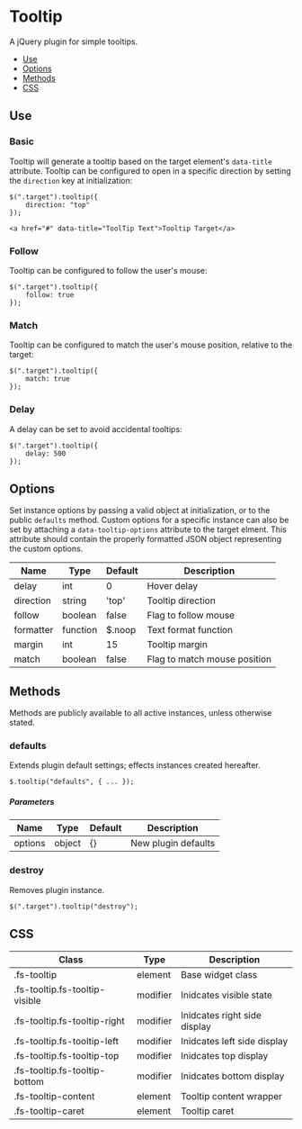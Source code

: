 # Tooltip

A jQuery plugin for simple tooltips.

* [Use](#use)
* [Options](#options)
* [Methods](#methods)
* [CSS](#css)


## Use 

### Basic

Tooltip will generate a tooltip based on the target element's `data-title` attribute. Tooltip can be configured to open in a specific direction by setting the `direction` key at initialization:

```
$(".target").tooltip({
	direction: "top"
});
```

```
<a href="#" data-title="ToolTip Text">Tooltip Target</a>
```

### Follow

Tooltip can be configured to follow the user's mouse:

```
$(".target").tooltip({
	follow: true
});
```

### Match

Tooltip can be configured to match the user's mouse position, relative to the target:

```
$(".target").tooltip({
	match: true
});
```

### Delay

A delay can be set to avoid accidental tooltips:

```
$(".target").tooltip({
	delay: 500
});
```

## Options

Set instance options by passing a valid object at initialization, or to the public `defaults` method. Custom options for a specific instance can also be set by attaching a `data-tooltip-options` attribute to the target elment. This attribute should contain the properly formatted JSON object representing the custom options.

| Name | Type | Default | Description |
| --- | --- | --- | --- |
| delay | int | 0 | Hover delay |
| direction | string | 'top' | Tooltip direction |
| follow | boolean | false | Flag to follow mouse |
| formatter | function | $.noop | Text format function |
| margin | int | 15 | Tooltip margin |
| match | boolean | false | Flag to match mouse position |

## Methods

Methods are publicly available to all active instances, unless otherwise stated.

### defaults

Extends plugin default settings; effects instances created hereafter.

```
$.tooltip("defaults", { ... });
```

##### Parameters

| Name | Type | Default | Description |
| --- | --- | --- | --- |
| options | object | {} | New plugin defaults |

### destroy

Removes plugin instance.

```
$(".target").tooltip("destroy");
```

## CSS

| Class | Type | Description |
| --- | --- | --- |
| .fs-tooltip | element | Base widget class |
| .fs-tooltip.fs-tooltip-visible | modifier | Inidcates visible state |
| .fs-tooltip.fs-tooltip-right | modifier | Inidcates right side display |
| .fs-tooltip.fs-tooltip-left | modifier | Inidcates left side display |
| .fs-tooltip.fs-tooltip-top | modifier | Inidcates top display |
| .fs-tooltip.fs-tooltip-bottom | modifier | Inidcates bottom display |
| .fs-tooltip-content | element | Tooltip content wrapper |
| .fs-tooltip-caret | element | Tooltip caret |

